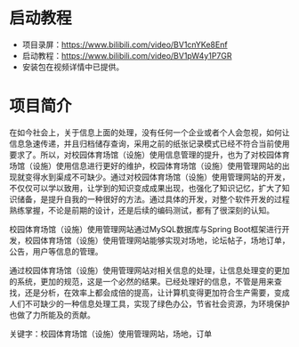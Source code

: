 # 启动教程

- 项目录屏：https://www.bilibili.com/video/BV1cnYKe8Enf
- 启动教程：https://www.bilibili.com/video/BV1pW4y1P7GR
- 安装包在视频详情中已提供。

# 项目简介
在如今社会上，关于信息上面的处理，没有任何一个企业或者个人会忽视，如何让信息急速传递，并且归档储存查询，采用之前的纸张记录模式已经不符合当前使用要求了。所以，对校园体育场馆（设施）使用信息管理的提升，也为了对校园体育场馆（设施）使用信息进行更好的维护，校园体育场馆（设施）使用管理网站的出现就变得水到渠成不可缺少。通过对校园体育场馆（设施）使用管理网站的开发，不仅仅可以学以致用，让学到的知识变成成果出现，也强化了知识记忆，扩大了知识储备，是提升自我的一种很好的方法。通过具体的开发，对整个软件开发的过程熟练掌握，不论是前期的设计，还是后续的编码测试，都有了很深刻的认知。

校园体育场馆（设施）使用管理网站通过MySQL数据库与Spring Boot框架进行开发，校园体育场馆（设施）使用管理网站能够实现对场地，论坛帖子，场地订单，公告，用户等信息的管理。

通过校园体育场馆（设施）使用管理网站对相关信息的处理，让信息处理变的更加的系统，更加的规范，这是一个必然的结果。已经处理好的信息，不管是用来查找，还是分析，在效率上都会成倍的提高，让计算机变得更加符合生产需要，变成人们不可缺少的一种信息处理工具，实现了绿色办公，节省社会资源，为环境保护也做了力所能及的贡献。

关键字：校园体育场馆（设施）使用管理网站，场地，订单
